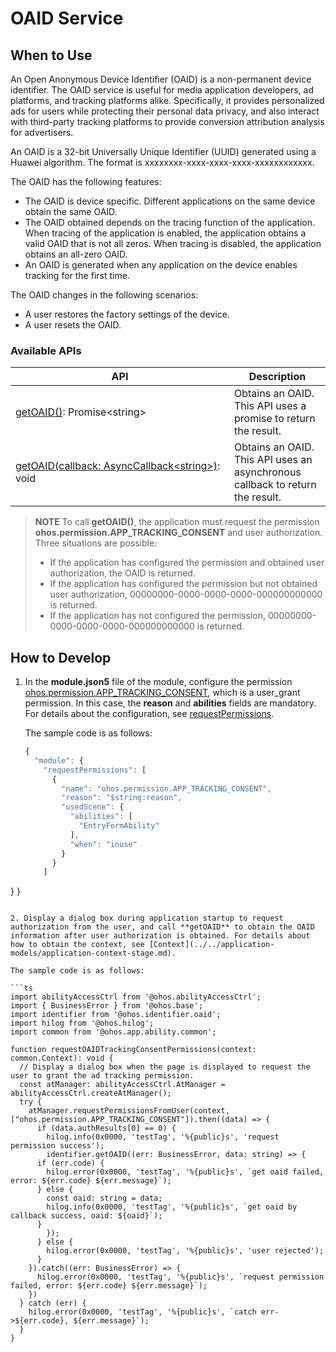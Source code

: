 # OAID Service

## When to Use

An Open Anonymous Device Identifier (OAID) is a non-permanent device identifier. The OAID service is useful for media application developers, ad platforms, and tracking platforms alike. Specifically, it provides personalized ads for users while protecting their personal data privacy, and also interact with third-party tracking platforms to provide conversion attribution analysis for advertisers.

An OAID is a 32-bit Universally Unique Identifier (UUID) generated using a Huawei algorithm. The format is xxxxxxxx-xxxx-xxxx-xxxx-xxxxxxxxxxxx.

The OAID has the following features:
- The OAID is device specific. Different applications on the same device obtain the same OAID.
- The OAID obtained depends on the tracing function of the application. When tracing of the application is enabled, the application obtains a valid OAID that is not all zeros. When tracing is disabled, the application obtains an all-zero OAID.
- An OAID is generated when any application on the device enables tracking for the first time.

The OAID changes in the following scenarios:
- A user restores the factory settings of the device.
- A user resets the OAID.

### Available APIs

| API| Description|
| -------- | -------- |
| [getOAID()](../../reference/apis-ads-kit/js-apis-oaid.md#identifiergetoaid): Promise&lt;string&gt; | Obtains an OAID. This API uses a promise to return the result.|
| [getOAID(callback:&nbsp;AsyncCallback&lt;string&gt;)](../../reference/apis-ads-kit/js-apis-oaid.md#identifiergetoaid-1):&nbsp; void | Obtains an OAID. This API uses an asynchronous callback to return the result.|

> **NOTE**
> To call **getOAID()**, the application must request the permission **ohos.permission.APP_TRACKING_CONSENT** and user authorization. Three situations are possible:
>
> - If the application has configured the permission and obtained user authorization, the OAID is returned.
> - If the application has configured the permission but not obtained user authorization, 00000000-0000-0000-0000-000000000000 is returned.
> - If the application has not configured the permission, 00000000-0000-0000-0000-000000000000 is returned.


## How to Develop
1. In the **module.json5** file of the module, configure the permission [ohos.permission.APP_TRACKING_CONSENT](../../security/AccessToken/permissions-for-all.md#ohospermissionapp_tracking_consent), which is a user_grant permission. In this case, the **reason** and **abilities** fields are mandatory. For details about the configuration, see [requestPermissions](../../quick-start/module-configuration-file.md#requestpermissions). 
   
   The sample code is as follows:
   
   ```ts
   {
     "module": {
       "requestPermissions": [
         {
           "name": "ohos.permission.APP_TRACKING_CONSENT",
           "reason": "$string:reason",
           "usedScene": {
             "abilities": [
               "EntryFormAbility"
             ],
             "when": "inuse"
           }
         }
       ]
  }
   }
   ```
   
2. Display a dialog box during application startup to request authorization from the user, and call **getOAID** to obtain the OAID information after user authorization is obtained. For details about how to obtain the context, see [Context](../../application-models/application-context-stage.md). 

   The sample code is as follows:

   ```ts
   import abilityAccessCtrl from '@ohos.abilityAccessCtrl';
   import { BusinessError } from '@ohos.base';
   import identifier from '@ohos.identifier.oaid';
   import hilog from '@ohos.hilog';
   import common from '@ohos.app.ability.common';
   
   function requestOAIDTrackingConsentPermissions(context: common.Context): void {
     // Display a dialog box when the page is displayed to request the user to grant the ad tracking permission.
     const atManager: abilityAccessCtrl.AtManager = abilityAccessCtrl.createAtManager();
     try {
       atManager.requestPermissionsFromUser(context, ["ohos.permission.APP_TRACKING_CONSENT"]).then((data) => {
         if (data.authResults[0] == 0) {
           hilog.info(0x0000, 'testTag', '%{public}s', 'request permission success');
           identifier.getOAID((err: BusinessError, data: string) => {
   		 if (err.code) {
   		   hilog.error(0x0000, 'testTag', '%{public}s', `get oaid failed, error: ${err.code} ${err.message}`);
   		 } else {
   		   const oaid: string = data;
   		   hilog.info(0x0000, 'testTag', '%{public}s', `get oaid by callback success, oaid: ${oaid}`);
   		 }
           });
         } else {
           hilog.error(0x0000, 'testTag', '%{public}s', 'user rejected');
         }
       }).catch((err: BusinessError) => {
         hilog.error(0x0000, 'testTag', '%{public}s', `request permission failed, error: ${err.code} ${err.message}`);
       })
     } catch (err) {
       hilog.error(0x0000, 'testTag', '%{public}s', `catch err->${err.code}, ${err.message}`);
     }
   }
   ```
